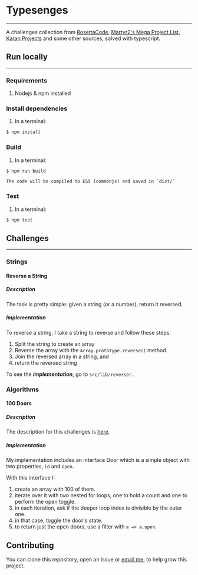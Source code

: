 # Typesenges
------------

A challenges collection from [RosettaCode](https://rosettacode.org), [Martyr2's Mega Project List](https://www.dreamincode.net/forums/topic/78802-martyr2s-mega-project-ideas-list/), [Karan Projects](https://github.com/karan/Projects) and some other sources, solved with typescript.

## Run locally
--------------

### Requirements

1. Nodejs & npm installed

### Install dependencies

1. In a terminal:
```bash
$ npm install
```

### Build

1. In a terminal:
```bash
$ npm run build
```
    The code will be compiled to ES5 (commonjs) and saved in `dist/`

### Test

1. In a terminal:
```bash
$ npm test
```

## Challenges
-------------

### Strings

#### Reverse a String

##### Description

The task is pretty simple: given a string (or a number), return it reversed.

##### Implementation

To reverse a string, I take a string to reverse and follow these steps:

1. Split the string to create an array
2. Reverse the array with the `Array.prototype.reverse()` method
3. Join the reversed array in a string, and
4. return the reversed string

To see the ***implementation***, go to `src/lib/reverser`.

### Algorithms

#### 100 Doors

##### Description

The description for this challenges is [here](rosettacode.org/wiki/100_doors).

##### Implementation

My implementation includes an interface Door which is a simple object with two properties, `id` and `open`.

With this interface I:

1. create an array with 100 of them.
2. iterate over it with two nested for loops, one to hold a count and one to perform the open toggle.
3. in each iteration, ask if the deeper loop index is divisible by the outer one.
4. in that case, toggle the door's state.
5. to return just the open doors, use a filter with `a => a.open`.

## Contributing

You can clone this repository, open an issue or [email me](mailto:otonielreyesgalay@gmail.com), to help grow this project.
